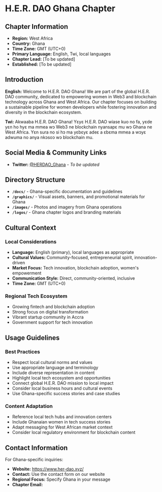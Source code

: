 # H.E.R. DAO Ghana Chapter

## Chapter Information

- **Region:** West Africa
- **Country:** Ghana
- **Time Zone:** GMT (UTC+0)
- **Primary Language:** English, Twi, local languages
- **Chapter Lead:** [To be updated]
- **Established:** [To be updated]

## Introduction

**English:**
Welcome to H.E.R. DAO Ghana! We are part of the global H.E.R. DAO community, dedicated to empowering women in Web3 and blockchain technology across Ghana and West Africa. Our chapter focuses on building a sustainable pipeline for women developers while fostering innovation and diversity in the blockchain ecosystem.

**Twi:**
Akwaaba H.E.R. DAO Ghana! Yɛyɛ H.E.R. DAO wiase kuo no fa, yɛde yɛn ho hyɛ ma mmea wɔ Web3 ne blockchain nyansapɛ mu wɔ Ghana ne West Africa. Yɛn sura no si hɔ ma yɛbɛyɛ adeɛ a ɛbɛma mmea a wɔyɛ adwuma no anya nkɔsoɔ wɔ blockchain mu.

## Social Media & Community Links

- **Twitter:** [@HERDAO_Ghana](https://twitter.com/HERDAO_Ghana) - *To be updated*

## Directory Structure

- **`/docs/`** - Ghana-specific documentation and guidelines
- **`/graphics/`** - Visual assets, banners, and promotional materials for Ghana
- **`/images/`** - Photos and imagery from Ghana operations
- **`/logos/`** - Ghana chapter logos and branding materials

## Cultural Context

### Local Considerations
- **Language:** English (primary), local languages as appropriate
- **Cultural Values:** Community-focused, entrepreneurial spirit, innovation-driven
- **Market Focus:** Tech innovation, blockchain adoption, women's empowerment
- **Communication Style:** Direct, community-oriented, inclusive
- **Time Zone:** GMT (UTC+0)

### Regional Tech Ecosystem
- Growing fintech and blockchain adoption
- Strong focus on digital transformation
- Vibrant startup community in Accra
- Government support for tech innovation

## Usage Guidelines

### Best Practices
- Respect local cultural norms and values
- Use appropriate language and terminology
- Include diverse representation in content
- Highlight local tech ecosystem and opportunities
- Connect global H.E.R. DAO mission to local impact
- Consider local business hours and cultural events
- Use Ghana-specific success stories and case studies

### Content Adaptation
- Reference local tech hubs and innovation centers
- Include Ghanaian women in tech success stories
- Adapt messaging for West African market context
- Consider local regulatory environment for blockchain content

## Contact Information

For Ghana-specific inquiries:
- **Website:** https://www.her-dao.xyz/
- **Contact:** Use the contact form on our website
- **Regional Focus:** Specify Ghana in your message
- **Chapter Email:** 
